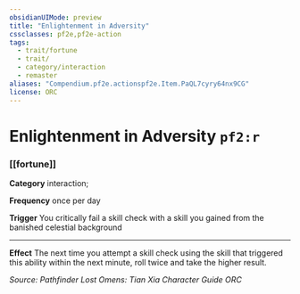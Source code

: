 ```yaml
---
obsidianUIMode: preview
title: "Enlightenment in Adversity"
cssclasses: pf2e,pf2e-action
tags:
  - trait/fortune
  - trait/
  - category/interaction
  - remaster
aliases: "Compendium.pf2e.actionspf2e.Item.PaQL7cyry64nx9CG"
license: ORC
---
```

# Enlightenment in Adversity `pf2:r`

### [[fortune]]

**Category** interaction; 




**Frequency** once per day

**Trigger** You critically fail a skill check with a skill you gained from the banished celestial background

* * *

**Effect** The next time you attempt a skill check using the skill that triggered this ability within the next minute, roll twice and take the higher result.

*Source: Pathfinder Lost Omens: Tian Xia Character Guide*
*ORC*